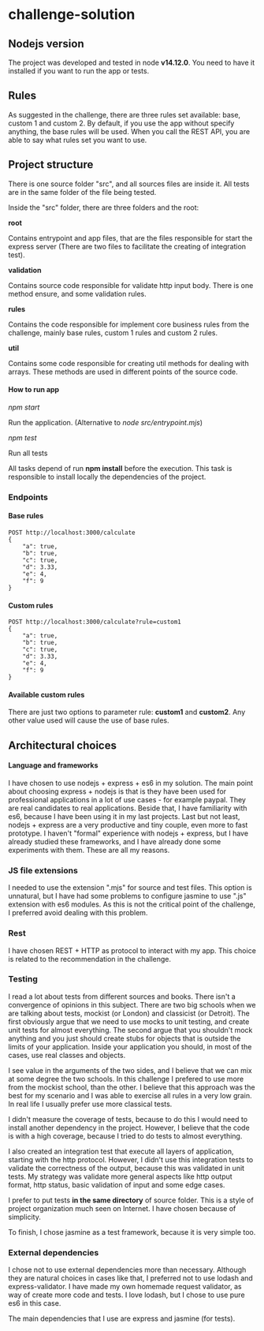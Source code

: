 # challenge-solution

## Nodejs version ##

The project was developed and tested in node **v14.12.0**. You need
to have it installed if you want to run the app or tests.

## Rules ##

As suggested in the challenge, there are three rules set available: base, custom 1 and custom 2.
By default, if you use the app without specify anything, the base rules will be used. When you
call the REST API, you are able to say what rules set you want to use.

## Project structure ##

There is one source folder "src", and all sources files are inside it. All tests
are in the same folder of the file being tested.

Inside the "src" folder, there are three folders and the root:

**root**

Contains entrypoint and app files, that are the files responsible for start
the express server (There are two files to facilitate the creating of integration test). 

**validation**

Contains source code responsible for validate http input body. There is one
method ensure, and some validation rules.

**rules**

Contains the code responsible for implement core business rules 
from the challenge, mainly base rules, custom 1 rules and custom 2 rules.

**util**

Contains some code responsible for creating util methods for dealing with arrays.
These methods are used in different points of the source code.

#### How to run app

*npm start*

Run the application. (Alternative to *node src/entrypoint.mjs*)

*npm test* 

Run all tests

All tasks depend of run **npm install** before the execution. This task
is responsible to install locally the dependencies of the project. 

### Endpoints

#### Base rules
```
POST http://localhost:3000/calculate
{
	"a": true,
	"b": true,
	"c": true,
	"d": 3.33,
	"e": 4,
	"f": 9
}
```

#### Custom rules
```
POST http://localhost:3000/calculate?rule=custom1
{
	"a": true,
	"b": true,
	"c": true,
	"d": 3.33,
	"e": 4,
	"f": 9
}
```

#### Available custom rules

There are just two options to parameter rule: **custom1** and **custom2**. Any other value used will cause the use
of base rules.

## Architectural choices ##

#### Language and frameworks

I have chosen to use nodejs + express + es6 in my solution.  The main point about choosing express + nodejs is that
is they have been used for professional applications in a lot of use cases - for example paypal.  They
are real candidates to real applications. Beside that, I have familiarity with es6, because I have been using it in my last projects. 
Last but not least, nodejs + express are a very productive and tiny couple, even more to fast prototype. I haven't 
"formal" experience with nodejs + express, but I have already studied these frameworks, and I have already 
done some experiments with them. These are all my reasons.

### JS file extensions

I needed to use the extension ".mjs" for source and test files. This option is unnatural, but I have had some
problems to configure jasmine to use ".js" extension with es6 modules. As this is not the critical point 
of the challenge, I preferred avoid dealing with this problem. 

### Rest

I have chosen REST + HTTP as protocol to interact with my app. This choice is related to the recommendation
in the challenge. 

### Testing

I read a lot about tests from different sources and books. There isn't a convergence of opinions in this subject.
There are two big schools when we are talking about tests, mockist (or London) and classicist (or Detroit).
The first obviously argue that we need to use mocks to unit testing, and create unit tests for almost everything.
The second argue that you shouldn't mock anything and you just should create stubs for objects that is
outside the limits of your application. Inside your application you should, in most of the cases, use real
classes and objects. 

I see value in the arguments of the two sides, and I believe that we can mix at some degree the two schools.
In this challenge I prefered to use more from the mockist school, than the other. I believe that this approach
was the best for my scenario and I was able to exercise all rules in a very low grain. In real life I usually
prefer use more classical tests.

I didn't measure the coverage of tests, because to do this I would need to install another dependency in the 
project. However, I believe that the code is with a high coverage, because I tried to do tests to almost
everything. 

I also created an integration test that execute all layers of application, starting with the http protocol.
However, I didn't use this integration tests to validate the correctness of the output, because this
was validated in unit tests. My strategy was validate more general aspects like http output format, 
http status, basic validation of input and some edge cases.

I prefer to put tests **in the same directory** of source folder. This is a style of project organization much
seen on Internet. I have chosen because of simplicity.

To finish, I chose jasmine as a test framework, because it is very simple too. 
 
### External dependencies

I chose not to use external dependencies more than necessary. Although they are natural choices in cases
like that, I preferred not to use lodash and express-validator. I have made my own homemade request validator,
 as way of create more code and tests. I love lodash, but I chose to use pure es6 in this case.
 
The main dependencies that I use are express and jasmine (for tests).

 
 
